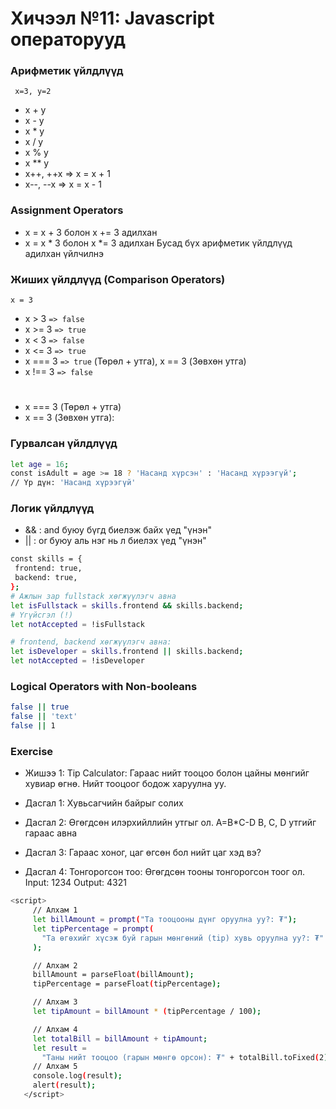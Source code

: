 # Хичээл №11: Javascript операторууд

### Арифметик үйлдлүүд

` x=3, y=2`

- x + y
- x - y
- x \* y
- x / y
- x % y
- x \*\* y
- x++, ++x => x = x + 1
- x--, --x => x = x - 1

### Assignment Operators

- x = x + 3 болон x += 3 адилхан
- x = x \* 3 болон x \*= 3 адилхан
  Бусад бүх арифметик үйлдлүүд адилхан үйлчилнэ

### Жиших үйлдлүүд (Comparison Operators)

`x = 3`

- x > 3 `=> false`
- x >= 3 `=> true`
- x < 3 `=> false`
- x <= 3 `=> true`
- x === 3 `=> true` (Төрөл + утга), x == 3 (Зөвхөн утга)
- x !== 3 `=> false`

#

- x === 3 (Төрөл + утга)
- x == 3 (Зөвхөн утга):

### Гурвалсан үйлдлүүд

```sh
let age = 16;
const isAdult = age >= 18 ? 'Насанд хүрсэн' : 'Насанд хүрээгүй';
// Үр дүн: 'Насанд хүрээгүй'
```

### Логик үйлдлүүд

- && : and буюу бүгд биелэж байх үед "үнэн"
- || : or буюу аль нэг нь л биелэх үед "үнэн"

```sh
const skills = {
 frontend: true,
 backend: true,
};
# Ажлын зар fullstack хөгжүүлэгч авна
let isFullstack = skills.frontend && skills.backend;
# Үгүйсгэл (!)
let notAccepted = !isFullstack

# frontend, backend хөгжүүлэгч авна:
let isDeveloper = skills.frontend || skills.backend;
let notAccepted = !isDeveloper
```

### Logical Operators with Non-booleans

```sh
false || true
false || 'text'
false || 1
```

### Exercise

- Жишээ 1: Tip Calculator: Гараас нийт тооцоо болон цайны мөнгийг хувиар өгнө. Нийт тооцоог бодож харуулна уу.
- Дасгал 1: Хувьсагчийн байрыг солих
- Дасгал 2: Өгөгдсөн илэрхийллийн утгыг ол. A=B\*C-D
  B, C, D утгийг гараас авна

- Дасгал 3: Гараас хоног, цаг өгсөн бол нийт цаг хэд вэ?
- Дасгал 4: Тонгорогсон тоо: Өгөгдсөн тооны тонгорогсон тоог ол.
  Input:
  1234
  Output:
  4321

```sh
<script>
     // Алхам 1
     let billAmount = prompt("Та тооцооны дүнг оруулна уу?: ₮");
     let tipPercentage = prompt(
       "Та өгөхийг хүсэж буй гарын мөнгөний (tip) хувь оруулна уу?: ₮"
     );

     // Алхам 2
     billAmount = parseFloat(billAmount);
     tipPercentage = parseFloat(tipPercentage);

     // Алхам 3
     let tipAmount = billAmount * (tipPercentage / 100);

     // Алхам 4
     let totalBill = billAmount + tipAmount;
     let result =
       "Таны нийт тооцоо (гарын мөнгө орсон): ₮" + totalBill.toFixed(2);
     // Алхам 5
     console.log(result);
     alert(result);
   </script>
```
